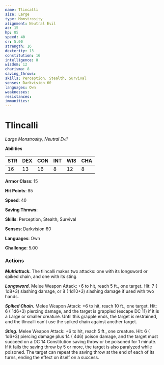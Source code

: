 ```yaml
---
name: Tlincalli
size: Large
type: Monstrosity
alignment: Neutral Evil
ac: 15
hp: 85
speed: 40
cr: 5.00
strength: 16
dexterity: 13
constitution: 16
intelligence: 8
wisdom: 12
charisma: 8
saving_throws: 
skills: Perception, Stealth, Survival
senses: Darkvision 60
languages: Own
weaknesses:
resistances:
immunities:
---
```


# Tlincalli

*Large Monstrosity, Neutral Evil*

**Abilities**

| STR | DEX | CON | INT | WIS | CHA |
| --- | --- | --- | --- | --- | --- |
| 16 | 13 | 16 | 8 | 12 | 8 |

**Armor Class**: 15

**Hit Points**: 85

**Speed**: 40

**Saving Throws**: 

**Skills**: Perception, Stealth, Survival

**Senses**: Darkvision 60

**Languages**: Own

**Challenge**: 5.00


### Actions
***Multiattack.*** The tlincalli makes two attacks: one with its longsword or spiked chain, and one with its sting.

***Longsword.*** Melee Weapon Attack:  +6 to hit, reach 5 ft., one target. Hit: 7 ( 1d8+3) slashing damage, or 8 ( 1d10+3) slashing damage if used with two hands.

***Spiked Chain.*** Melee Weapon Attack:  +6 to hit, reach 10 ft., one target. Hit: 6 ( 1d6+3) piercing damage, and the target is grappled (escape DC 11) if it is a Large or smaller creature. Until this grapple ends, the target is restrained, and the tlincalli can't use the spiked chain against another target.

***Sting.*** Melee Weapon Attack:  +6 to hit, reach 5 ft., one creature. Hit: 6 ( 1d6+3) piercing damage plus 14 ( 4d6) poison damage, and the target must succeed on a DC 14 Constitution saving throw or be poisoned for 1 minute. If it fails the saving throw by 5 or more, the target is also paralyzed while poisoned. The target can repeat the saving throw at the end of each of its turns, ending the effect on itself on a success.

